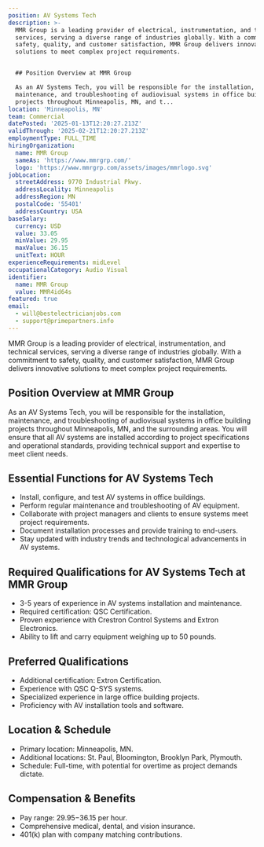 ```yaml
---
position: AV Systems Tech
description: >-
  MMR Group is a leading provider of electrical, instrumentation, and technical
  services, serving a diverse range of industries globally. With a commitment to
  safety, quality, and customer satisfaction, MMR Group delivers innovative
  solutions to meet complex project requirements.


  ## Position Overview at MMR Group

  As an AV Systems Tech, you will be responsible for the installation,
  maintenance, and troubleshooting of audiovisual systems in office building
  projects throughout Minneapolis, MN, and t...
location: 'Minneapolis, MN'
team: Commercial
datePosted: '2025-01-13T12:20:27.213Z'
validThrough: '2025-02-21T12:20:27.213Z'
employmentType: FULL_TIME
hiringOrganization:
  name: MMR Group
  sameAs: 'https://www.mmrgrp.com/'
  logo: 'https://www.mmrgrp.com/assets/images/mmrlogo.svg'
jobLocation:
  streetAddress: 9770 Industrial Pkwy.
  addressLocality: Minneapolis
  addressRegion: MN
  postalCode: '55401'
  addressCountry: USA
baseSalary:
  currency: USD
  value: 33.05
  minValue: 29.95
  maxValue: 36.15
  unitText: HOUR
experienceRequirements: midLevel
occupationalCategory: Audio Visual
identifier:
  name: MMR Group
  value: MMR4id64s
featured: true
email:
  - will@bestelectricianjobs.com
  - support@primepartners.info
---
```




MMR Group is a leading provider of electrical, instrumentation, and technical services, serving a diverse range of industries globally. With a commitment to safety, quality, and customer satisfaction, MMR Group delivers innovative solutions to meet complex project requirements.

## Position Overview at MMR Group
As an AV Systems Tech, you will be responsible for the installation, maintenance, and troubleshooting of audiovisual systems in office building projects throughout Minneapolis, MN, and the surrounding areas. You will ensure that all AV systems are installed according to project specifications and operational standards, providing technical support and expertise to meet client needs.

## Essential Functions for AV Systems Tech
- Install, configure, and test AV systems in office buildings.
- Perform regular maintenance and troubleshooting of AV equipment.
- Collaborate with project managers and clients to ensure systems meet project requirements.
- Document installation processes and provide training to end-users.
- Stay updated with industry trends and technological advancements in AV systems.

## Required Qualifications for AV Systems Tech at MMR Group
- 3-5 years of experience in AV systems installation and maintenance.
- Required certification: QSC Certification.
- Proven experience with Crestron Control Systems and Extron Electronics.
- Ability to lift and carry equipment weighing up to 50 pounds.

## Preferred Qualifications
- Additional certification: Extron Certification.
- Experience with QSC Q-SYS systems.
- Specialized experience in large office building projects.
- Proficiency with AV installation tools and software.

## Location & Schedule
- Primary location: Minneapolis, MN.
- Additional locations: St. Paul, Bloomington, Brooklyn Park, Plymouth.
- Schedule: Full-time, with potential for overtime as project demands dictate.

## Compensation & Benefits
- Pay range: $29.95-$36.15 per hour.
- Comprehensive medical, dental, and vision insurance.
- 401(k) plan with company matching contributions.
